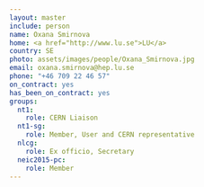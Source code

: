```yaml
---
layout: master
include: person
name: Oxana Smirnova
home: <a href="http://www.lu.se">LU</a>
country: SE
photo: assets/images/people/Oxana_Smirnova.jpg
email: oxana.smirnova@hep.lu.se
phone: "+46 709 22 46 57"
on_contract: yes
has_been_on_contract: yes
groups:
  nt1:
    role: CERN Liaison
  nt1-sg:
    role: Member, User and CERN representative
  nlcg:
    role: Ex officio, Secretary
  neic2015-pc:
    role: Member
---
```

